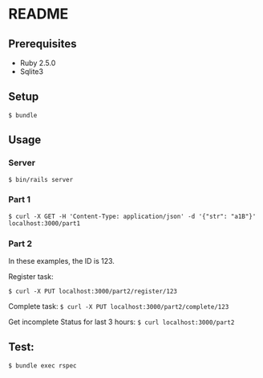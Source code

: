 # README

## Prerequisites

- Ruby 2.5.0
- Sqlite3

## Setup

`$ bundle`

## Usage

### Server
`$ bin/rails server`

### Part 1
`$ curl -X GET -H 'Content-Type: application/json' -d '{"str": "a1B"}' localhost:3000/part1`

### Part 2

In these examples, the ID is 123.

Register task:

`$ curl -X PUT localhost:3000/part2/register/123`

Complete task:
`$ curl -X PUT localhost:3000/part2/complete/123`

Get incomplete Status for last 3 hours:
`$ curl localhost:3000/part2`


## Test:

`$ bundle exec rspec`
